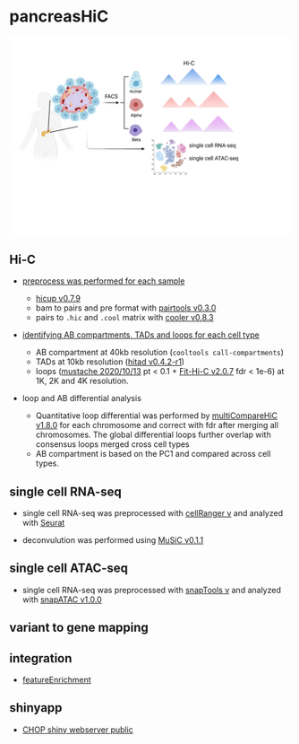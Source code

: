 # pancreasHiC
![](./pancreas.png)

## Hi-C
- [preprocess was performed for each sample](./hic/hic_preprocess.sh)
  - [hicup v0.7.9](https://www.bioinformatics.babraham.ac.uk/projects/hicup/read_the_docs/html/index.html)
  - bam to pairs and pre format with [pairtools v0.3.0](https://github.com/open2c/pairtools)
  - pairs to `.hic` and `.cool` matrix with [cooler v0.8.3](https://github.com/open2c/cooler)

- [identifying AB compartments, TADs and loops for each cell type](./hic/identify_ab_tad_loop.sh)
  - AB compartment at 40kb resolution (`cooltools call-compartments`)
  - TADs at 10kb resolution ([hitad v0.4.2-r1](https://xiaotaowang.github.io/TADLib/hitad.html))
  - loops ([mustache 2020/10/13](https://github.com/ay-lab/mustache) pt < 0.1 + [Fit-Hi-C v2.0.7](https://ay-lab.github.io/fithic/) fdr < 1e-6) at 1K, 2K and 4K resolution.

- loop and AB differential analysis
  - Quantitative loop differential was performed by [multiCompareHiC v1.8.0](https://www.bioconductor.org/packages/devel/bioc/vignettes/multiHiCcompare/inst/doc/multiHiCcompare.html) for each chromosome and correct with fdr after merging all chromosomes. The global differential loops further overlap with consensus loops merged cross cell types
  - AB compartment is based on the PC1 and compared across cell types.

## single cell RNA-seq

- single cell RNA-seq was preprocessed with [cellRanger v](https://support.10xgenomics.com/single-cell-gene-expression/software/pipelines/latest/choosing-how-to-run) and analyzed with [Seurat](https://satijalab.org/seurat/articles/pbmc3k_tutorial.html)

- deconvulution was performed using [MuSiC v0.1.1](https://github.com/xuranw/MuSiC)

## single cell ATAC-seq

- single cell RNA-seq was preprocessed with [snapTools v](https://github.com/r3fang/SnapTools) and analyzed with [snapATAC v1.0.0](https://github.com/r3fang/SnapATAC)

## variant to gene mapping

## integration

- [featureEnrichment](integration/featureEnrichment_distChrMatch2.R)

## shinyapp

- [CHOP shiny webserver public](https://sfgishiny.research.chop.edu/V2GPancHic/)
